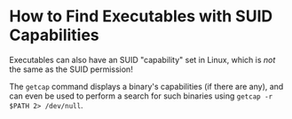 # How to Find Executables with SUID Capabilities

Executables can also have an SUID "capability" set in Linux, which is *not* the same as the SUID permission!

The `getcap` command displays a binary's capabilities (if there are any), and can even be used to perform a search for such binaries using `getcap -r $PATH 2> /dev/null`.
